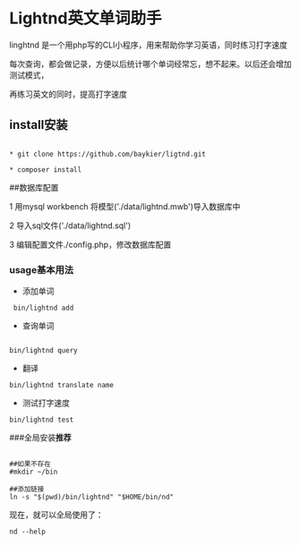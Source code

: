 **Lightnd**英文单词助手
===================

linghtnd 是一个用php写的CLI小程序，用来帮助你学习英语，同时练习打字速度

每次查询，都会做记录，方便以后统计哪个单词经常忘，想不起来。以后还会增加测试模式，

再练习英文的同时，提高打字速度

## install安装

```

* git clone https://github.com/baykier/ligtnd.git

* composer install

```
##数据库配置

1 用mysql workbench 将模型('./data/lightnd.mwb')导入数据库中

2 导入sql文件('./data/lightnd.sql')

3 编辑配置文件./config.php，修改数据库配置


### usage基本用法

* 添加单词

```
 bin/lightnd add 

```

* 查询单词

```

bin/lightnd query 

```
* 翻译

```
bin/lightnd translate name
```

* 测试打字速度

```
bin/lightnd test
```

###全局安装**推荐**

```

##如果不存在
#mkdir ~/bin

##添加链接
ln -s "$(pwd)/bin/lightnd" "$HOME/bin/nd"

```

现在，就可以全局使用了：

```
nd --help
```



